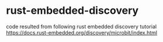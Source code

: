 # rust-embedded-discovery
code resulted from following rust embedded discovery tutorial
https://docs.rust-embedded.org/discovery/microbit/index.html
